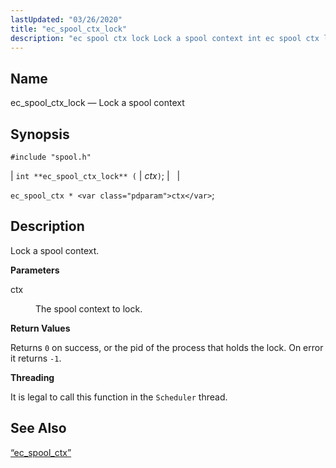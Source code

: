 ```yaml
---
lastUpdated: "03/26/2020"
title: "ec_spool_ctx_lock"
description: "ec spool ctx lock Lock a spool context int ec spool ctx lock ctx ec spool ctx ctx Lock a spool context ctx The spool context to lock Returns 0 on success or the pid of the process that holds the lock On error it returns 1 It is legal..."
---
```


<a name="apis.ec_spool_ctx_lock"></a> 
## Name

ec_spool_ctx_lock — Lock a spool context

## Synopsis

`#include "spool.h"`

| `int **ec_spool_ctx_lock** (` | <var class="pdparam">ctx</var>`)`; |   |

`ec_spool_ctx * <var class="pdparam">ctx</var>`;<a name="idp62378112"></a> 
## Description

Lock a spool context.

**<a name="idp62379312"></a> Parameters**

<dl class="variablelist">

<dt>ctx</dt>

<dd>

The spool context to lock.

</dd>

</dl>

**<a name="idp62382032"></a> Return Values**

Returns `0` on success, or the pid of the process that holds the lock. On error it returns `-1`.

**<a name="idp62383888"></a> Threading**

It is legal to call this function in the `Scheduler` thread.

<a name="idp62385424"></a> 
## See Also

[“ec_spool_ctx”](/momentum/3/3-api/structs-ec-spool-ctx)
